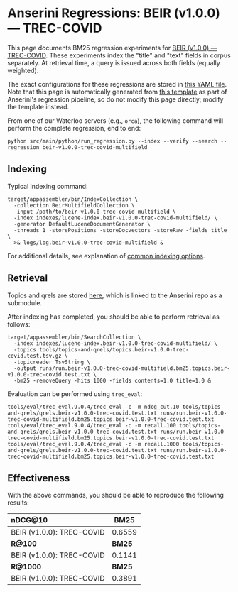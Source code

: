 # Anserini Regressions: BEIR (v1.0.0) &mdash; TREC-COVID

This page documents BM25 regression experiments for [BEIR (v1.0.0) &mdash; TREC-COVID](http://beir.ai/).
These experiments index the "title" and "text" fields in corpus separately.
At retrieval time, a query is issued across both fields (equally weighted).

The exact configurations for these regressions are stored in [this YAML file](../src/main/resources/regression/beir-v1.0.0-trec-covid-multifield.yaml).
Note that this page is automatically generated from [this template](../src/main/resources/docgen/templates/beir-v1.0.0-trec-covid-multifield.template) as part of Anserini's regression pipeline, so do not modify this page directly; modify the template instead.

From one of our Waterloo servers (e.g., `orca`), the following command will perform the complete regression, end to end:

```
python src/main/python/run_regression.py --index --verify --search --regression beir-v1.0.0-trec-covid-multifield
```

## Indexing

Typical indexing command:

```
target/appassembler/bin/IndexCollection \
  -collection BeirMultifieldCollection \
  -input /path/to/beir-v1.0.0-trec-covid-multifield \
  -index indexes/lucene-index.beir-v1.0.0-trec-covid-multifield/ \
  -generator DefaultLuceneDocumentGenerator \
  -threads 1 -storePositions -storeDocvectors -storeRaw -fields title \
  >& logs/log.beir-v1.0.0-trec-covid-multifield &
```

For additional details, see explanation of [common indexing options](common-indexing-options.md).

## Retrieval

Topics and qrels are stored [here](https://github.com/castorini/anserini-tools/tree/master/topics-and-qrels), which is linked to the Anserini repo as a submodule.

After indexing has completed, you should be able to perform retrieval as follows:

```
target/appassembler/bin/SearchCollection \
  -index indexes/lucene-index.beir-v1.0.0-trec-covid-multifield/ \
  -topics tools/topics-and-qrels/topics.beir-v1.0.0-trec-covid.test.tsv.gz \
  -topicreader TsvString \
  -output runs/run.beir-v1.0.0-trec-covid-multifield.bm25.topics.beir-v1.0.0-trec-covid.test.txt \
  -bm25 -removeQuery -hits 1000 -fields contents=1.0 title=1.0 &
```

Evaluation can be performed using `trec_eval`:

```
tools/eval/trec_eval.9.0.4/trec_eval -c -m ndcg_cut.10 tools/topics-and-qrels/qrels.beir-v1.0.0-trec-covid.test.txt runs/run.beir-v1.0.0-trec-covid-multifield.bm25.topics.beir-v1.0.0-trec-covid.test.txt
tools/eval/trec_eval.9.0.4/trec_eval -c -m recall.100 tools/topics-and-qrels/qrels.beir-v1.0.0-trec-covid.test.txt runs/run.beir-v1.0.0-trec-covid-multifield.bm25.topics.beir-v1.0.0-trec-covid.test.txt
tools/eval/trec_eval.9.0.4/trec_eval -c -m recall.1000 tools/topics-and-qrels/qrels.beir-v1.0.0-trec-covid.test.txt runs/run.beir-v1.0.0-trec-covid-multifield.bm25.topics.beir-v1.0.0-trec-covid.test.txt
```

## Effectiveness

With the above commands, you should be able to reproduce the following results:

| **nDCG@10**                                                                                                  | **BM25**  |
|:-------------------------------------------------------------------------------------------------------------|-----------|
| BEIR (v1.0.0): TREC-COVID                                                                                    | 0.6559    |
| **R@100**                                                                                                    | **BM25**  |
| BEIR (v1.0.0): TREC-COVID                                                                                    | 0.1141    |
| **R@1000**                                                                                                   | **BM25**  |
| BEIR (v1.0.0): TREC-COVID                                                                                    | 0.3891    |
